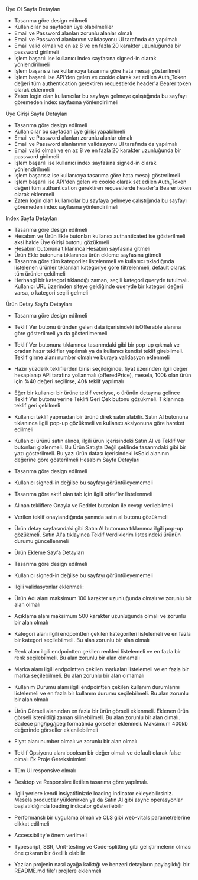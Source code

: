 Üye Ol Sayfa Detayları
- Tasarıma göre design edilmeli
- Kullanıcılar bu sayfadan üye olabilmeliler
- Email ve Password alanları zorunlu alanlar olmalı
- Email ve Password alanlarının validasyonu UI tarafında da yapılmalı
- Email valid olmalı ve en az 8 ve en fazla 20 karakter uzunluğunda bir password girilmeli
- İşlem başarılı ise kullanıcı index sayfasına signed-in olarak yönlendirilmeli
- İşlem başarısız ise kullanıcıya tasarıma göre hata mesajı gösterilmeli
- İşlem başarılı ise API'den gelen ve cookie olarak set edilen Auth_Token değeri tüm
authentication gerektiren requestlerde header'a Bearer token olarak eklenmeli
- Zaten login olan kullanıcılar bu sayfaya gelmeye çalıştığında bu sayfayı göremeden index
sayfasına yönlendirilmeli

Üye Girişi Sayfa Detayları
- Tasarıma göre design edilmeli
- Kullanıcılar bu sayfadan üye girişi yapabilmeli
- Email ve Password alanları zorunlu alanlar olmalı
- Email ve Password alanlarının validasyonu UI tarafında da yapılmalı
- Email valid olmalı ve en az 8 ve en fazla 20 karakter uzunluğunda bir password girilmeli
- İşlem başarılı ise kullanıcı index sayfasına signed-in olarak yönlendirilmeli
- İşlem başarısız ise kullanıcıya tasarıma göre hata mesajı gösterilmeli
- İşlem başarılı ise API'den gelen ve cookie olarak set edilen Auth_Token değeri tüm
authantication gerektiren requestlerde header'a Bearer token olarak eklenmeli
- Zaten login olan kullanıcılar bu sayfaya gelmeye çalıştığında bu sayfayı göremeden index
sayfasına yönlendirilmeli

Index Sayfa Detayları

- Tasarıma göre design edilmeli
- Hesabım ve Ürün Ekle butonları kullanıcı authanticated ise gösterilmeli aksi halde Üye
Girişi butonu gözükmeli
- Hesabım butonuna tıklanınca Hesabım sayfasına gitmeli
- Ürün Ekle butonuna tıklanınca ürün ekleme sayfasına gitmeli
- Tasarıma göre tüm kategoriler listelenmeli ve kullanıcı tıkladığında listelenen ürünler
tıklanılan kategoriye göre filtrelenmeli, default olarak tüm ürünler çekilmeli
- Herhangi bir kategori tıklandığı zaman, seçili kategori queryde tutulmalı. Kullanıcı URL
üzerinden siteye geldiğinde queryde bir kategori değeri varsa, o kategori seçili gelmeli

Ürün Detay Sayfa Detayları

- Tasarıma göre design edilmeli
- Teklif Ver butonu üründen gelen data içerisindeki isOfferable alanına göre gösterilmeli ya
da gösterilmemeli
- Teklif Ver butonuna tıklanınca tasarımdaki gibi bir pop-up çıkmalı ve oradan hazır teklifler
yapılmalı ya da kullanıcı kendisi teklif girebilmeli. Teklif girme alanı number olmalı ve
buraya validasyon eklenmeli
- Hazır yüzdelik tekliflerden birisi seçildiğinde, fiyat üzerinden ilgili değer hesaplanıp API
tarafına yollanmalı (offeredPrice), mesela, 100₺ olan ürün için %40 değeri seçilirse, 40₺
teklif yapılmalı
- Eğer bir kullanıcı bir ürüne teklif verdiyse, o ürünün detayına gelince Teklif Ver butonu
yerine Teklifi Geri Çek butonu gözükmeli. Tıklanınca teklif geri çekilmeli
- Kullanıcı teklif yapmadan bir ürünü direk satın alabilir. Satın Al butonuna tıklanınca ilgili
pop-up gözükmeli ve kullanıcı aksiyonuna göre hareket edilmeli
- Kullanıcı ürünü satın alınca, ilgili ürün içerisindeki Satın Al ve Teklif Ver butonları
gizlenmeli. Bu Ürün Satışta Değil şeklinde tasarımdaki gibi bir yazı gösterilmeli. Bu yazı
ürün datası içerisindeki isSold alanının değerine göre gösterilmeli
Hesabım Sayfa Detayları

- Tasarıma göre design edilmeli
- Kullanıcı signed-in değilse bu sayfayı görüntüleyememeli
- Tasarıma göre aktif olan tab için ilgili offer'lar listelenmeli
- Alınan tekliflere Onayla ve Reddet butonları ile cevap verilebilmeli
- Verilen teklif onaylandığında yanında satın al butonu gözükmeli
- Ürün detay sayfasındaki gibi Satın Al butonuna tıklanınca ilgili pop-up gözükmeli. Satın
Al'a tıklayınca Teklif Verdiklerim listesindeki ürünün durumu güncellenmeli
- Ürün Ekleme Sayfa Detayları
- Tasarıma göre design edilmeli
- Kullanıcı signed-in değilse bu sayfayı görüntüleyememeli
- İlgili validasyonlar eklenmeli:
- Ürün Adı alanı maksimum 100 karakter uzunluğunda olmalı ve zorunlu bir alan olmalı
- Açıklama alanı maksimum 500 karakter uzunluğunda olmalı ve zorunlu bir alan olmalı
- Kategori alanı ilgili endpointten çekilen kategorileri listelemeli ve en fazla bir kategori
seçilebilmeli. Bu alan zorunlu bir alan olmalı
- Renk alanı ilgili endpointten çekilen renkleri listelemeli ve en fazla bir renk seçilebilmeli.
Bu alan zorunlu bir alan olmamalı
- Marka alanı ilgili endpointten çekilen markaları listelemeli ve en fazla bir marka
seçilebilmeli. Bu alan zorunlu bir alan olmamalı
- Kullanım Durumu alanı ilgili endpointten çekilen kullanım durumlarını listelemeli ve en
fazla bir kullanım durumu seçilebilmeli. Bu alan zorunlu bir alan olmalı

- Ürün Görseli alanından en fazla bir ürün görseli eklenmeli. Eklenen ürün görseli
istenildiği zaman silinebilmeli. Bu alan zorunlu bir alan olmalı. Sadece png/jpg/jpeg
formatında görseller eklenmeli. Maksimum 400kb değerinde görseller eklenilebilmeli
- Fiyat alanı number olmalı ve zorunlu bir alan olmalı
- Teklif Opsiyonu alanı boolean bir değer olmalı ve default olarak false olmalı
Ek Proje Gereksinimleri:
- Tüm UI responsive olmalı
- Desktop ve Responsive iletilen tasarıma göre yapılmalı.
- İlgili yerlere kendi insiyatifinizde loading indicator ekleyebilirsiniz. Mesela productlar
yüklenirken ya da Satın Al gibi async operasyonlar başlatıldığında loading indicator
gösterilebilir
- Performanslı bir uygulama olmalı ve CLS gibi web-vitals parametrelerine dikkat edilmeli
- Accessibility'e önem verilmeli
- Typescript, SSR, Unit-testing ve Code-splitting gibi geliştirmelerin olması öne çıkaran bir
özellik olabilir
- Yazılan projenin nasıl ayağa kalktığı ve benzeri detayların paylaşıldığı bir README.md file'ı
projlere eklenmeli